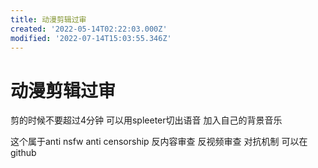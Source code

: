 ```yaml
---
title: 动漫剪辑过审
created: '2022-05-14T02:22:03.000Z'
modified: '2022-07-14T15:03:55.346Z'
---
```


# 动漫剪辑过审

剪的时候不要超过4分钟 可以用spleeter切出语音 加入自己的背景音乐

这个属于anti nsfw anti censorship 反内容审查 反视频审查 对抗机制 可以在github
